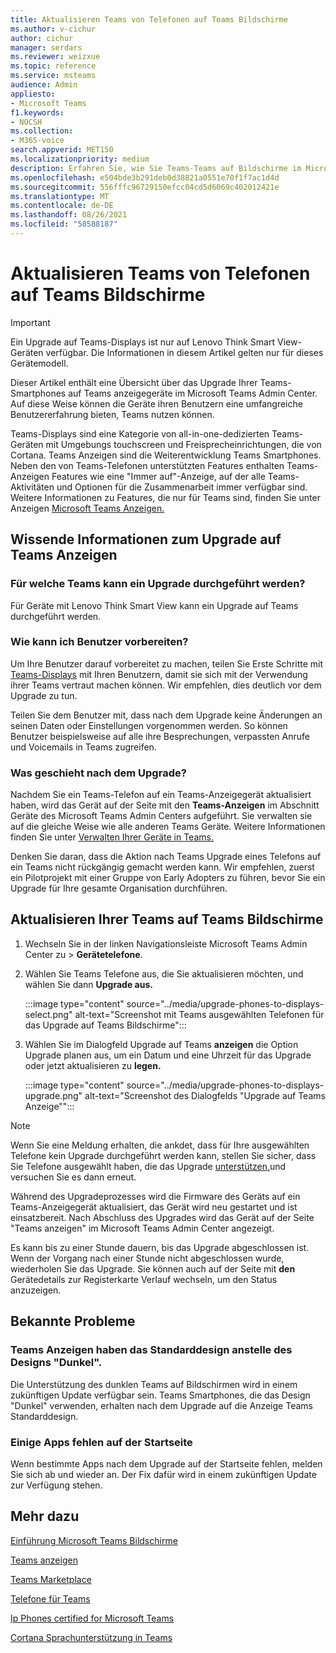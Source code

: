 ```yaml
---
title: Aktualisieren Teams von Telefonen auf Teams Bildschirme
ms.author: v-cichur
author: cichur
manager: serdars
ms.reviewer: weizxue
ms.topic: reference
ms.service: msteams
audience: Admin
appliesto:
- Microsoft Teams
f1.keywords:
- NOCSH
ms.collection:
- M365-voice
search.appverid: MET150
ms.localizationpriority: medium
description: Erfahren Sie, wie Sie Teams-Teams auf Bildschirme im Microsoft Teams Admin Center aktualisieren.
ms.openlocfilehash: e504bde3b291deb0d38821a0551e70f1f7ac1d4d
ms.sourcegitcommit: 556fffc96729150efcc04cd5d6069c402012421e
ms.translationtype: MT
ms.contentlocale: de-DE
ms.lasthandoff: 08/26/2021
ms.locfileid: "58588187"
---
```

# <a name="upgrade-teams-phones-to-teams-displays"></a>Aktualisieren Teams von Telefonen auf Teams Bildschirme

> [!IMPORTANT]
> Ein Upgrade auf Teams-Displays ist nur auf Lenovo Think Smart View-Geräten verfügbar. Die Informationen in diesem Artikel gelten nur für dieses Gerätemodell.  

Dieser Artikel enthält eine Übersicht über das Upgrade Ihrer Teams-Smartphones auf Teams anzeigegeräte im Microsoft Teams Admin Center. Auf diese Weise können die Geräte ihren Benutzern eine umfangreiche Benutzererfahrung bieten, Teams nutzen können.

Teams-Displays sind eine Kategorie von all-in-one-dedizierten Teams-Geräten mit Umgebungs touchscreen und Freisprecheinrichtungen, die von Cortana. Teams Anzeigen sind die Weiterentwicklung Teams Smartphones. Neben den [](phones-for-teams.md#features-supported-by-teams-phones)von Teams-Telefonen unterstützten Features enthalten Teams-Anzeigen Features wie eine "Immer auf"-Anzeige, auf der alle Teams-Aktivitäten und Optionen für die Zusammenarbeit immer verfügbar sind. Weitere Informationen zu Features, die nur für Teams sind, finden Sie unter Anzeigen [Microsoft Teams Anzeigen.](teams-displays.md)

## <a name="what-you-need-to-know-about-upgrading-to-teams-displays"></a>Wissende Informationen zum Upgrade auf Teams Anzeigen

### <a name="which-teams-phones-can-be-upgraded"></a>Für welche Teams kann ein Upgrade durchgeführt werden?

Für Geräte mit Lenovo Think Smart View kann ein Upgrade auf Teams durchgeführt werden.

### <a name="how-can-i-prepare-users"></a>Wie kann ich Benutzer vorbereiten?

Um Ihre Benutzer darauf vorbereitet zu machen, teilen Sie Erste Schritte mit [Teams-Displays](https://support.microsoft.com/office/get-started-with-teams-displays-ff299825-7f13-4528-96c2-1d3437e6d4e6) mit Ihren Benutzern, damit sie sich mit der Verwendung ihrer Teams vertraut machen können. Wir empfehlen, dies deutlich vor dem Upgrade zu tun.

Teilen Sie dem Benutzer mit, dass nach dem Upgrade keine Änderungen an seinen Daten oder Einstellungen vorgenommen werden. So können Benutzer beispielsweise auf alle ihre Besprechungen, verpassten Anrufe und Voicemails in Teams zugreifen. 

### <a name="what-happens-after-the-upgrade"></a>Was geschieht nach dem Upgrade?

Nachdem Sie ein Teams-Telefon auf ein Teams-Anzeigegerät aktualisiert haben, wird das Gerät auf  der Seite mit den **Teams-Anzeigen** im Abschnitt Geräte des Microsoft Teams Admin Centers aufgeführt. Sie verwalten sie auf die gleiche Weise wie alle anderen Teams Geräte. Weitere Informationen finden Sie unter [Verwalten Ihrer Geräte in Teams.](device-management.md)

Denken Sie daran, dass die Aktion nach Teams Upgrade eines Telefons auf ein Teams nicht rückgängig gemacht werden kann. Wir empfehlen, zuerst ein Pilotprojekt mit einer Gruppe von Early Adopters zu führen, bevor Sie ein Upgrade für Ihre gesamte Organisation durchführen. 

## <a name="upgrade-your-teams-phones-to-teams-displays"></a>Aktualisieren Ihrer Teams auf Teams Bildschirme

1. Wechseln Sie in der linken Navigationsleiste Microsoft Teams Admin Center zu  >  **Gerätetelefone**.
2. Wählen Sie Teams Telefone aus, die Sie aktualisieren möchten, und wählen Sie dann **Upgrade aus.**

    :::image type="content" source="../media/upgrade-phones-to-displays-select.png" alt-text="Screenshot mit Teams ausgewählten Telefonen für das Upgrade auf Teams Bildschirme":::

3. Wählen Sie im Dialogfeld Upgrade auf Teams  **anzeigen** die Option Upgrade planen aus, um ein Datum und eine Uhrzeit für das Upgrade oder jetzt aktualisieren zu **legen.**

    :::image type="content" source="../media/upgrade-phones-to-displays-upgrade.png" alt-text="Screenshot des Dialogfelds "Upgrade auf Teams Anzeige"":::

> [!NOTE]
> Wenn Sie eine Meldung erhalten, die ankdet, dass für Ihre ausgewählten Telefone kein Upgrade durchgeführt werden kann, stellen Sie sicher, dass Sie Telefone ausgewählt haben, die das Upgrade [unterstützen,](#which-teams-phones-can-be-upgraded)und versuchen Sie es dann erneut.

Während des Upgradeprozesses wird die Firmware des Geräts auf ein Teams-Anzeigegerät aktualisiert, das Gerät wird neu gestartet und ist einsatzbereit. Nach Abschluss des Upgrades wird das Gerät auf  der Seite "Teams anzeigen" im Microsoft Teams Admin Center angezeigt.

Es kann bis zu einer Stunde dauern, bis das Upgrade abgeschlossen ist. Wenn der Vorgang nach einer Stunde nicht abgeschlossen wurde, wiederholen Sie das Upgrade. Sie können auch auf der Seite mit **den** Gerätedetails zur Registerkarte Verlauf wechseln, um den Status anzuzeigen.

## <a name="known-issues"></a>Bekannte Probleme

### <a name="teams-displays-have-the-default-theme-instead-of-the-dark-theme"></a>Teams Anzeigen haben das Standarddesign anstelle des Designs "Dunkel".

Die Unterstützung des dunklen Teams auf Bildschirmen wird in einem zukünftigen Update verfügbar sein. Teams Smartphones, die das Design "Dunkel" verwenden, erhalten nach dem Upgrade auf die Anzeige Teams Standarddesign.

### <a name="some-apps-are-missing-from-the-home-screen"></a>Einige Apps fehlen auf der Startseite

Wenn bestimmte Apps nach dem Upgrade auf der Startseite fehlen, melden Sie sich ab und wieder an. Der Fix dafür wird in einem zukünftigen Update zur Verfügung stehen.

## <a name="see-also"></a>Mehr dazu

[Einführung Microsoft Teams Bildschirme](https://techcommunity.microsoft.com/t5/microsoft-teams-blog/introducing-microsoft-teams-displays/ba-p/1505437)

[Teams anzeigen](teams-displays.md)

[Teams Marketplace](https://office.com/teamsdevices)

[Telefone für Teams](phones-for-teams.md)

[Ip Phones certified for Microsoft Teams](teams-ip-phones.md)

[Cortana Sprachunterstützung in Teams](../cortana-in-teams.md)